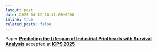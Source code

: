 ```yaml
---
layout: post
date: 2025-04-12 10:41:00+0200
inline: true
related_posts: false
---
```


Paper <a href="https://arxiv.org/abs/2504.07638">**Predicting the Lifespan of Industrial Printheads with Survival Analysis**</a> accepted at <a href="https://icps2025.ieee-ies.org/">**ICPS 2025**</a>